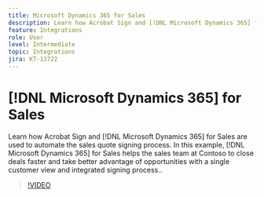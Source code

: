 ```yaml
---
title: Microsoft Dynamics 365 for Sales
description: Learn how Acrobat Sign and [!DNL Microsoft Dynamics 365] for Sales are used to automate the sales quote signing process
feature: Integrations
role: User
level: Intermediate
topic: Integrations
jira: KT-13722
---
```

# [!DNL Microsoft Dynamics 365] for Sales

Learn how Acrobat Sign and [!DNL Microsoft Dynamics 365] for Sales are used to automate the sales quote signing process. In this example, [!DNL Microsoft Dynamics 365] for Sales helps the sales team at Contoso to close deals faster and take better advantage of opportunities with a single customer view and integrated signing process..

>[!VIDEO](https://video.tv.adobe.com/v/3423404?quality=12&learn=on&hidetitle=true)
